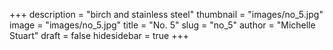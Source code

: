 +++
description = "birch and stainless steel"
thumbnail = "images/no_5.jpg"
image = "images/no_5.jpg"
title = "No. 5"
slug = "no_5"
author = "Michelle Stuart"
draft = false
hidesidebar = true
+++
